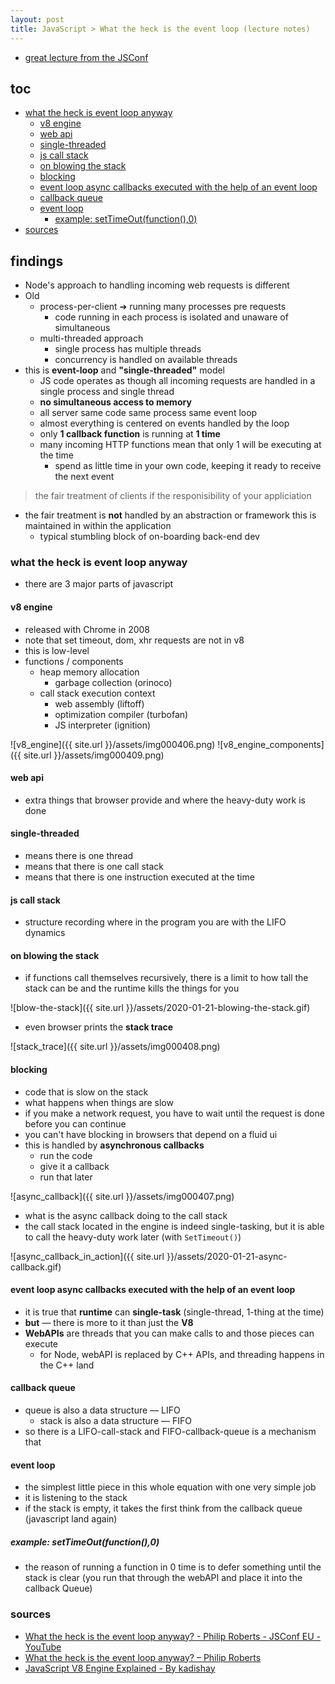 ```yaml
---
layout: post
title: JavaScript > What the heck is the event loop (lecture notes)
--- 
```


* [great lecture from the JSConf](https://youtu.be/8aGhZQkoFbQ)

## toc
<!-- TOC -->

- [what the heck is event loop anyway](#what-the-heck-is-event-loop-anyway)
    - [v8 engine](#v8-engine)
    - [web api](#web-api)
    - [single-threaded](#single-threaded)
    - [js call stack](#js-call-stack)
    - [on blowing the stack](#on-blowing-the-stack)
    - [blocking](#blocking)
    - [event loop async callbacks executed with the help of an event loop](#event-loop-async-callbacks-executed-with-the-help-of-an-event-loop)
    - [callback queue](#callback-queue)
    - [event loop](#event-loop)
        - [example: setTimeOut(function(),0)](#example-settimeoutfunction0)
- [sources](#sources)

<!-- /TOC -->

## findings
* Node's approach to handling incoming web requests is different
* Old
    * process-per-client ➔ running many processes pre requests
        * code running in each process is isolated and unaware of simultaneous
    * multi-threaded approach
        * single process has multiple threads
        * concurrency is handled on available threads
* this is **event-loop** and **"single-threaded"** model
    * JS code operates as though all incoming requests are handled in a single process and single thread
    * **no simultaneous access to memory**
    * all server same code same process same event loop
    * almost everything is centered on events handled by the loop
    * only **1 callback function** is running at **1 time**
    * many incoming HTTP functions mean that only 1 will be executing at the time
        * spend as little time in your own code, keeping it ready to receive the next event

> the fair treatment of clients if the responisibility of your appliciation

* the fair treatment is **not** handled by an abstraction or framework this is maintained in within the application 
    * typical stumbling block of on-boarding back-end dev

### what the heck is event loop anyway
* there are 3 major parts of javascript

#### v8 engine
* released with Chrome in 2008
* note that set timeout, dom, xhr requests are not in v8
* this is low-level
* functions / components
    * heap memory allocation
        * garbage collection (orinoco)
    * call stack execution context
        * web assembly (liftoff)
        * optimization compiler (turbofan)
        * JS interpreter (ignition)

![v8_engine]({{ site.url }}/assets/img000406.png)
![v8_engine_components]({{ site.url }}/assets/img000409.png)

#### web api
* extra things that browser provide and where the heavy-duty work is done

#### single-threaded
* means there is one thread
* means that there is one call stack
* means that there is one instruction executed at the time

#### js call stack
* structure recording where in the program you are with the LIFO dynamics

#### on blowing the stack
* if functions call themselves recursively, there is a limit to how tall the stack can be and the runtime kills the things for you

![blow-the-stack]({{ site.url }}/assets/2020-01-21-blowing-the-stack.gif)

* even browser prints the **stack trace**

![stack_trace]({{ site.url }}/assets/img000408.png)

#### blocking
* code that is slow on the stack
* what happens when things are slow
* if you make a network request, you have to wait until the request is done before you can continue
* you can't have blocking in browsers that depend on a fluid ui
* this is handled by **asynchronous callbacks**
    * run the code
    * give it a callback
    * run that later

![async_callback]({{ site.url }}/assets/img000407.png)

* what is the async callback doing to the call stack
* the call stack located in the engine is indeed single-tasking, but it is able to call the heavy-duty work later (with `SetTimeout()`)

![async_callback_in_action]({{ site.url }}/assets/2020-01-21-async-callback.gif)

#### event loop async callbacks executed with the help of an event loop
* it is true that **runtime** can **single-task** (single-thread, 1-thing at the time)
* **but** — there is more to it than just the **V8**
* **WebAPIs** are threads that you can make calls to and those pieces can execute
    * for Node, webAPI is replaced by C++ APIs, and threading happens in the C++ land 

#### callback queue
* queue is also a data structure — LIFO
    * stack is also a data structure — FIFO
* so there is a LIFO-call-stack and FIFO-callback-queue is a mechanism that 

#### event loop
* the simplest little piece in this whole equation with one very simple job
* it is listening to the stack
* if the stack is empty, it takes the first think from the callback queue (javascript land again)

##### example: setTimeOut(function(),0)
* the reason of running a function in 0 time is to defer something until the stack is clear (you run that through the webAPI and place it into the callback Queue)

 


### sources
* [What the heck is the event loop anyway? - Philip Roberts - JSConf EU - YouTube](https://youtu.be/8aGhZQkoFbQ)
* [What the heck is the event loop anyway? – Philip Roberts](https://2014.jsconf.eu/speakers/philip-roberts-what-the-heck-is-the-event-loop-anyway.html)
* [JavaScript V8 Engine Explained - By kadishay](https://hackernoon.com/javascript-v8-engine-explained-3f940148d4ef)